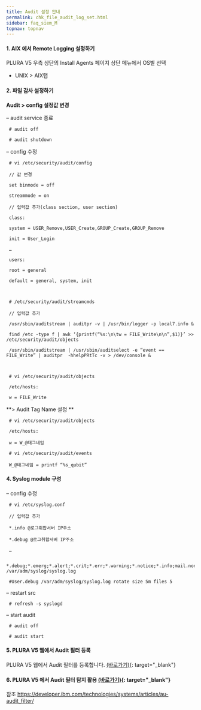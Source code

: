 ```yaml
---
title: Audit 설정 안내
permalink: chk_file_audit_log_set.html
sidebar: faq_siem_M
topnav: topnav
---
```


#### 1. AIX 에서 Remote Logging 설정하기

PLURA V5 우측 상단의 Install Agents 페이지 상단 메뉴에서 OS별 선택

- UNIX > AIX탭
 

#### 2. 파일 감사 설정하기

**Audit > config 설정값 변경**

– audit service 종료

     # audit off

     # audit shutdown

– config 수정

     # vi /etc/security/audit/config

     // 값 변경

     set binmode = off

     streammode = on

     // 입력값 추가(class section, user section)

     class:

     system = USER_Remove,USER_Create,GROUP_Create,GROUP_Remove

     init = User_Login

     …

     users:

     root = general

     default = general, system, init

 

     # /etc/security/audit/streamcmds

     // 입력값 추가

     /usr/sbin/auditstream | auditpr -v | /usr/bin/logger -p local7.info &

     find /etc -type f | awk ‘{printf(“%s:\n\tw = FILE_Write\n\n”,$1)}’ >> /etc/security/audit/objects

     /usr/sbin/auditstream | /usr/sbin/auditselect -e “event == FILE_Write” | auditpr  -hhelpPRtTc -v > /dev/console &

 

     # vi /etc/security/audit/objects

     /etc/hosts:

     w = FILE_Write

**> Audit Tag Name 설정 **

     # vi /etc/security/audit/objects

     /etc/hosts:

     w = W_@태그네임

     # vi /etc/security/audit/events

     W_@태그네임 = printf “%s_qubit”

 

#### 4. Syslog module 구성

– config 수정

     # vi /etc/syslog.conf 

     // 입력값 추가

     *.info @로그취합서버 IP주소

     *.debug @로그취합서버 IP주소

     …

     *.debug;*.emerg;*.alert;*.crit;*.err;*.warning;*.notice;*.info;mail.none;auth.none  /var/adm/syslog/syslog.log

     #User.debug /var/adm/syslog/syslog.log rotate size 5m files 5

– restart src

     # refresh -s syslogd

– start audit

     # audit off

     # audit start

#### 5. PLURA V5 웹에서 Audit 필터 등록

PLURA V5 웹에서 Audit 필터를 등록합니다. [(바로가기)](http://blog.plura.io/?p=7235){: target="_blank"}

 

#### 6. PLURA V5 에서 Audit 필터 탐지 활용 [(바로가기)](http://blog.plura.io/?p=10856){: target="_blank"}

 

참조
https://developer.ibm.com/technologies/systems/articles/au-audit_filter/